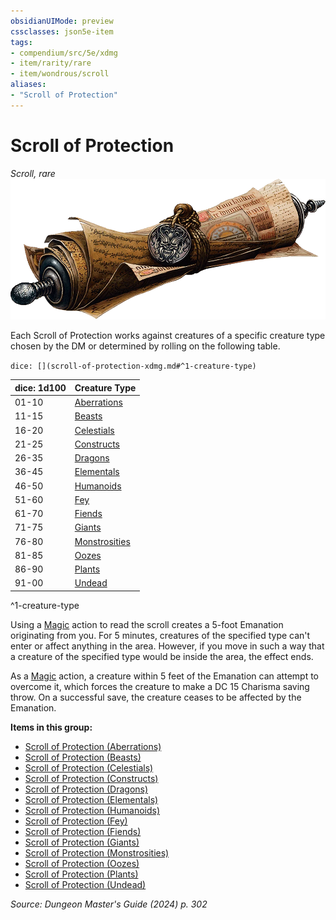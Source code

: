 ```yaml
---
obsidianUIMode: preview
cssclasses: json5e-item
tags:
- compendium/src/5e/xdmg
- item/rarity/rare
- item/wondrous/scroll
aliases: 
- "Scroll of Protection"
---
```

# Scroll of Protection
*Scroll, rare*  
![](/3-Mechanics/CLI/items/img/scroll-of-protection.webp#right)


Each Scroll of Protection works against creatures of a specific creature type chosen by the DM or determined by rolling on the following table.

`dice: [](scroll-of-protection-xdmg.md#^1-creature-type)`

| dice: 1d100 | Creature Type |
|-------------|---------------|
| 01-10 | [Aberrations](/3-Mechanics/CLI/items/scroll-of-protection-aberrations-xdmg.md) |
| 11-15 | [Beasts](/3-Mechanics/CLI/items/scroll-of-protection-beasts-xdmg.md) |
| 16-20 | [Celestials](/3-Mechanics/CLI/items/scroll-of-protection-celestials-xdmg.md) |
| 21-25 | [Constructs](/3-Mechanics/CLI/items/scroll-of-protection-constructs-xdmg.md) |
| 26-35 | [Dragons](/3-Mechanics/CLI/items/scroll-of-protection-dragons-xdmg.md) |
| 36-45 | [Elementals](/3-Mechanics/CLI/items/scroll-of-protection-elementals-xdmg.md) |
| 46-50 | [Humanoids](/3-Mechanics/CLI/items/scroll-of-protection-humanoids-xdmg.md) |
| 51-60 | [Fey](/3-Mechanics/CLI/items/scroll-of-protection-fey-xdmg.md) |
| 61-70 | [Fiends](/3-Mechanics/CLI/items/scroll-of-protection-fiends-xdmg.md) |
| 71-75 | [Giants](/3-Mechanics/CLI/items/scroll-of-protection-giants-xdmg.md) |
| 76-80 | [Monstrosities](/3-Mechanics/CLI/items/scroll-of-protection-monstrosities-xdmg.md) |
| 81-85 | [Oozes](/3-Mechanics/CLI/items/scroll-of-protection-oozes-xdmg.md) |
| 86-90 | [Plants](/3-Mechanics/CLI/items/scroll-of-protection-plants-xdmg.md) |
| 91-00 | [Undead](/3-Mechanics/CLI/items/scroll-of-protection-undead-xdmg.md) |
^1-creature-type

Using a [Magic](actions.md#Magic) action to read the scroll creates a 5-foot Emanation originating from you. For 5 minutes, creatures of the specified type can't enter or affect anything in the area. However, if you move in such a way that a creature of the specified type would be inside the area, the effect ends.

As a [Magic](actions.md#Magic) action, a creature within 5 feet of the Emanation can attempt to overcome it, which forces the creature to make a DC 15 Charisma saving throw. On a successful save, the creature ceases to be affected by the Emanation.

**Items in this group:**

- [Scroll of Protection (Aberrations)](/3-Mechanics/CLI/items/scroll-of-protection-aberrations-xdmg.md)
- [Scroll of Protection (Beasts)](/3-Mechanics/CLI/items/scroll-of-protection-beasts-xdmg.md)
- [Scroll of Protection (Celestials)](/3-Mechanics/CLI/items/scroll-of-protection-celestials-xdmg.md)
- [Scroll of Protection (Constructs)](/3-Mechanics/CLI/items/scroll-of-protection-constructs-xdmg.md)
- [Scroll of Protection (Dragons)](/3-Mechanics/CLI/items/scroll-of-protection-dragons-xdmg.md)
- [Scroll of Protection (Elementals)](/3-Mechanics/CLI/items/scroll-of-protection-elementals-xdmg.md)
- [Scroll of Protection (Humanoids)](/3-Mechanics/CLI/items/scroll-of-protection-humanoids-xdmg.md)
- [Scroll of Protection (Fey)](/3-Mechanics/CLI/items/scroll-of-protection-fey-xdmg.md)
- [Scroll of Protection (Fiends)](/3-Mechanics/CLI/items/scroll-of-protection-fiends-xdmg.md)
- [Scroll of Protection (Giants)](/3-Mechanics/CLI/items/scroll-of-protection-giants-xdmg.md)
- [Scroll of Protection (Monstrosities)](/3-Mechanics/CLI/items/scroll-of-protection-monstrosities-xdmg.md)
- [Scroll of Protection (Oozes)](/3-Mechanics/CLI/items/scroll-of-protection-oozes-xdmg.md)
- [Scroll of Protection (Plants)](/3-Mechanics/CLI/items/scroll-of-protection-plants-xdmg.md)
- [Scroll of Protection (Undead)](/3-Mechanics/CLI/items/scroll-of-protection-undead-xdmg.md)

*Source: Dungeon Master's Guide (2024) p. 302*